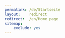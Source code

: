 ```yaml
---
permalink: /de/Startseite
layout:    redirect
redirect:  /en/Home_page
sitemap:
    exclude: yes
---
```

